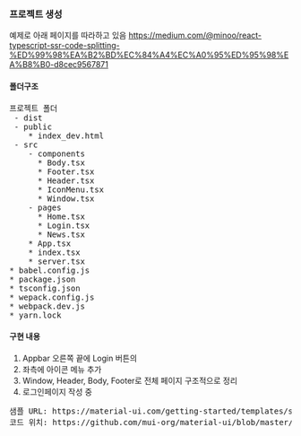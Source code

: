 ### 프로젝트 생성
예제로 아래 페이지를 따라하고 있음
https://medium.com/@minoo/react-typescript-ssr-code-splitting-%ED%99%98%EA%B2%BD%EC%84%A4%EC%A0%95%ED%95%98%EA%B8%B0-d8cec9567871

#### 폴더구조
<pre>
프로젝트 폴더
 - dist
 - public
    * index_dev.html
 - src
    - components
      * Body.tsx
      * Footer.tsx
      * Header.tsx
      * IconMenu.tsx
      * Window.tsx
    - pages
      * Home.tsx
      * Login.tsx
      * News.tsx
    * App.tsx
    * index.tsx
    * server.tsx
* babel.config.js
* package.json
* tsconfig.json
* wepack.config.js
* webpack.dev.js
* yarn.lock
</pre>


#### 구현 내용

1. Appbar 오른쪽 끝에 Login 버튼의 
2. 좌측에 아이콘 메뉴 추가
3. Window, Header, Body, Footer로 전체 페이지 구조적으로 정리
4. 로그인페이지 작성 중
<pre>
샘플 URL: https://material-ui.com/getting-started/templates/sign-in/
코드 위치: https://github.com/mui-org/material-ui/blob/master/docs/src/pages/getting-started/templates/sign-in/SignIn.js
</pre>

